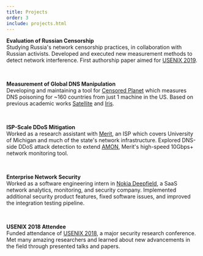 ```yaml
---
title: Projects
order: 3
include: projects.html
---
```


**Evaluation of Russian Censorship**  
Studying Russia's network censorship practices, in collaboration with
Russian activists. Developed and
executed new measurement methods to detect network interference. First authorship
paper aimed for 
[USENIX 2019](https://www.usenix.org/conference/usenixsecurity19).

<br/>

**Measurement of Global DNS Manipulation**  
Developing and maintaining a tool for [Censored
Planet](https://censoredplanet.org) which measures DNS poisoning for ~160
countries from just 1 machine in the US. Based
on previous academic works [Satellite](https://www.usenix.org/node/196211) and
[Iris](https://www.usenix.org/conference/usenixsecurity17/technical-sessions/presentation/pearce).

<br/>

**ISP-Scale DDoS Mitigation**  
Worked as a research assistant with [Merit](https://www.merit.edu),
an ISP which covers University of Michigan and 
much of the state's network infrastructure. Explored DNS-side 
DDoS attack detection to extend
[AMON](https://ieeexplore.ieee.org/abstract/document/7460178/), 
Merit's high-speed 10Gbps+ network monitoring tool.

<br/>

**Enterprise Network Security**  
Worked as a software engineering intern in
[Nokia Deepfield](https://networks.nokia.com/solutions/deepfield-ip-network-analytics-DDoS-protection),
a SaaS network analytics, monitoring, and security company.
Implemented additional security product features, fixed software issues, and improved the integration testing pipeline.

<br/>

**USENIX 2018 Attendee**  
Funded attendance of
[USENIX 2018](https://www.usenix.org/conference/usenixsecurity18), a major
security research conference. Met many amazing researchers
and learned about new advancements in the field 
through presented talks and papers.

